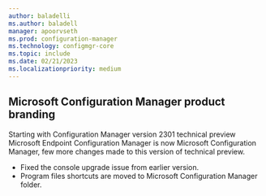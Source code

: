 ```yaml
---
author: baladelli
ms.author: baladell
manager: apoorvseth
ms.prod: configuration-manager
ms.technology: configmgr-core
ms.topic: include
ms.date: 02/21/2023
ms.localizationpriority: medium
---
```


## <a name="bkmk_branding"></a>Microsoft Configuration Manager product branding

<!--15885998-->

Starting with Configuration Manager version 2301 technical preview Microsoft Endpoint Configuration Manager is now Microsoft Configuration Manager, few more changes made to this version of technical preview. 

- Fixed the console upgrade issue from earlier version.
- Program files shortcuts are moved to Microsoft Configuration Manager folder.

